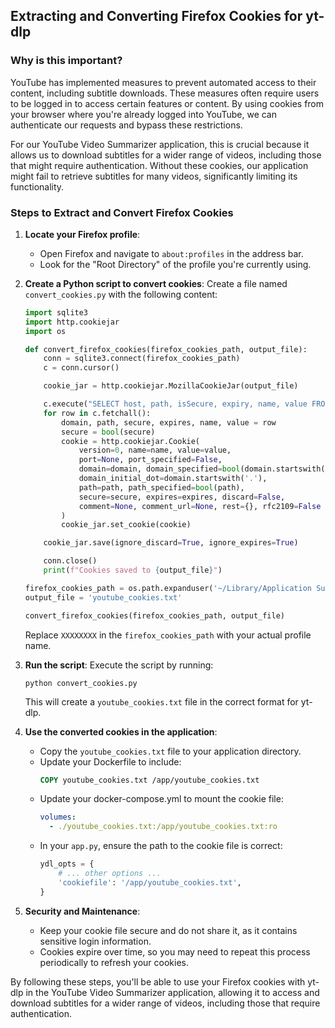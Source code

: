 ## Extracting and Converting Firefox Cookies for yt-dlp

### Why is this important?

YouTube has implemented measures to prevent automated access to their content, including subtitle downloads. These measures often require users to be logged in to access certain features or content. By using cookies from your browser where you're already logged into YouTube, we can authenticate our requests and bypass these restrictions.

For our YouTube Video Summarizer application, this is crucial because it allows us to download subtitles for a wider range of videos, including those that might require authentication. Without these cookies, our application might fail to retrieve subtitles for many videos, significantly limiting its functionality.

### Steps to Extract and Convert Firefox Cookies

1. **Locate your Firefox profile**:
   - Open Firefox and navigate to `about:profiles` in the address bar.
   - Look for the "Root Directory" of the profile you're currently using.

2. **Create a Python script to convert cookies**:
   Create a file named `convert_cookies.py` with the following content:

   ```python
   import sqlite3
   import http.cookiejar
   import os

   def convert_firefox_cookies(firefox_cookies_path, output_file):
       conn = sqlite3.connect(firefox_cookies_path)
       c = conn.cursor()

       cookie_jar = http.cookiejar.MozillaCookieJar(output_file)

       c.execute("SELECT host, path, isSecure, expiry, name, value FROM moz_cookies WHERE host LIKE '%youtube.com'")
       for row in c.fetchall():
           domain, path, secure, expires, name, value = row
           secure = bool(secure)
           cookie = http.cookiejar.Cookie(
               version=0, name=name, value=value,
               port=None, port_specified=False,
               domain=domain, domain_specified=bool(domain.startswith('.')),
               domain_initial_dot=domain.startswith('.'),
               path=path, path_specified=bool(path),
               secure=secure, expires=expires, discard=False,
               comment=None, comment_url=None, rest={}, rfc2109=False
           )
           cookie_jar.set_cookie(cookie)

       cookie_jar.save(ignore_discard=True, ignore_expires=True)

       conn.close()
       print(f"Cookies saved to {output_file}")

   firefox_cookies_path = os.path.expanduser('~/Library/Application Support/Firefox/Profiles/XXXXXXXX.default-release/cookies.sqlite')
   output_file = 'youtube_cookies.txt'

   convert_firefox_cookies(firefox_cookies_path, output_file)
   ```

   Replace `XXXXXXXX` in the `firefox_cookies_path` with your actual profile name.

3. **Run the script**:
   Execute the script by running:
   ```
   python convert_cookies.py
   ```
   This will create a `youtube_cookies.txt` file in the correct format for yt-dlp.

4. **Use the converted cookies in the application**:
   - Copy the `youtube_cookies.txt` file to your application directory.
   - Update your Dockerfile to include:
     ```dockerfile
     COPY youtube_cookies.txt /app/youtube_cookies.txt
     ```
   - Update your docker-compose.yml to mount the cookie file:
     ```yaml
     volumes:
       - ./youtube_cookies.txt:/app/youtube_cookies.txt:ro
     ```
   - In your `app.py`, ensure the path to the cookie file is correct:
     ```python
     ydl_opts = {
         # ... other options ...
         'cookiefile': '/app/youtube_cookies.txt',
     }
     ```

5. **Security and Maintenance**:
   - Keep your cookie file secure and do not share it, as it contains sensitive login information.
   - Cookies expire over time, so you may need to repeat this process periodically to refresh your cookies.

By following these steps, you'll be able to use your Firefox cookies with yt-dlp in the YouTube Video Summarizer application, allowing it to access and download subtitles for a wider range of videos, including those that require authentication.
